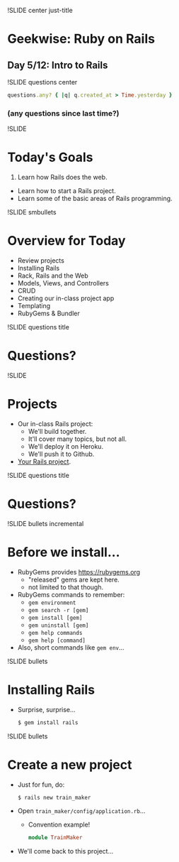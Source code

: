 !SLIDE center just-title
# Geekwise: Ruby on Rails

## Day 5/12: Intro to Rails

!SLIDE questions center

```ruby
questions.any? { |q| q.created_at > Time.yesterday }
```

### (any questions since last time?)


!SLIDE
# Today's Goals

1. Learn how Rails does the web.
+ Learn how to start a Rails project.
+ Learn some of the basic areas of Rails programming.


!SLIDE smbullets
# Overview for Today

* Review projects
* Installing Rails
* Rack, Rails and the Web
* Models, Views, and Controllers
* CRUD
* Creating our in-class project app
* Templating
* RubyGems & Bundler


!SLIDE questions title

# Questions?

!SLIDE
# Projects

* Our in-class Rails project:
    * We'll build together.
    * It'll cover many topics, but not all.
    * We'll deploy it on Heroku.
    * We'll push it to Github.
* [Your Rails project](d1#22).

!SLIDE questions title

# Questions?

!SLIDE bullets incremental
# Before we install...

* RubyGems provides https://rubygems.org
    * "released" gems are kept here.
    * not limited to that though.
* RubyGems commands to remember:
    * `gem environment`
    * `gem search -r [gem]`
    * `gem install [gem]`
    * `gem uninstall [gem]`
    * `gem help commands`
    * `gem help [command]`
* Also, short commands like `gem env`...


!SLIDE bullets
# Installing Rails

* Surprise, surprise...

    ```bash
    $ gem install rails
    ```

!SLIDE bullets

# Create a new project

* Just for fun, do:

    ```bash
    $ rails new train_maker
    ```
* Open `train_maker/config/application.rb`...
    * Convention example!

        ```ruby
        module TrainMaker
        ```
* We'll come back to this project...

